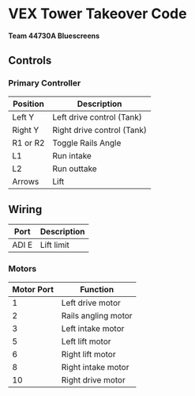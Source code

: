 # VEX Tower Takeover Code
**Team 44730A Bluescreens**

## Controls

### Primary Controller
| Position | Description |
|----------|-------------|
| Left Y | Left drive control (Tank) |
| Right Y | Right drive control (Tank) |
| R1 or R2 | Toggle Rails Angle |
| L1 | Run intake |
| L2 | Run outtake |
| Arrows | Lift |

## Wiring

| Port | Description |
|------------|----------|
| ADI E | Lift limit |


### Motors
| Motor Port | Function |
|------------|----------|
| 1 | Left drive motor |
| 2 | Rails angling motor |
| 3 | Left intake motor |
| 5 | Left lift motor |
| 6 | Right lift motor |
| 8 | Right intake motor  |
| 10 | Right drive motor |
